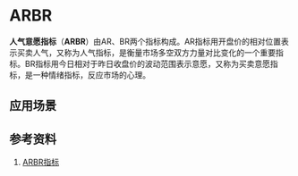 # ARBR
**人气意愿指标**（**ARBR**）由AR、BR两个指标构成。AR指标用开盘价的相对位置表示买卖人气，又称为人气指标，是衡量市场多空双方力量对比变化的一个重要指标。BR指标用今日相对于昨日收盘价的波动范围表示意愿，又称为买卖意愿指标，是一种情绪指标，反应市场的心理。



## 应用场景

## 参考资料
1. [ARBR指标](http://www.yingjia360.com/gpzs/2014-08-12/8476.html)
